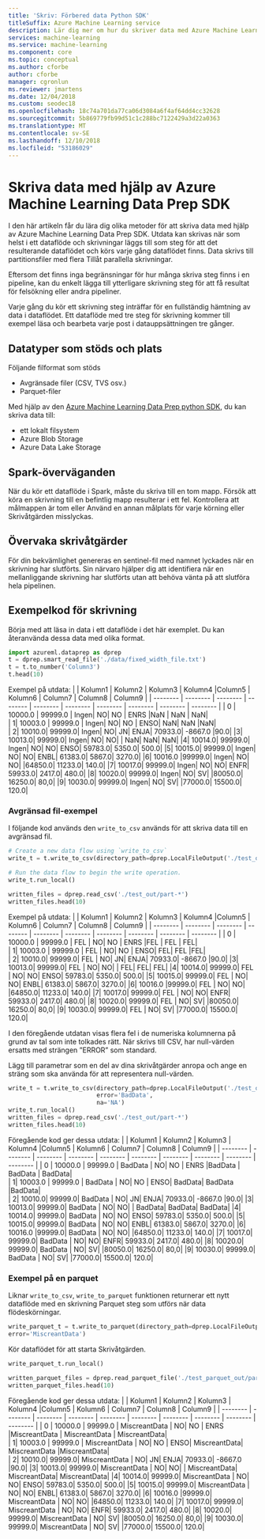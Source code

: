 ```yaml
---
title: 'Skriv: Förbered data Python SDK'
titleSuffix: Azure Machine Learning service
description: Lär dig mer om hur du skriver data med Azure Machine Learning Data Prep SDK. Du kan skriva ut data när som helst i ett dataflöde och till filer i någon av våra platser som stöds (lokalt filsystem, Azure Blob Storage och Azure Data Lake Storage).
services: machine-learning
ms.service: machine-learning
ms.component: core
ms.topic: conceptual
ms.author: cforbe
author: cforbe
manager: cgronlun
ms.reviewer: jmartens
ms.date: 12/04/2018
ms.custom: seodec18
ms.openlocfilehash: 18c74a701da77ca06d3084a6f4af64dd4cc32628
ms.sourcegitcommit: 5b869779fb99d51c1c288bc7122429a3d22a0363
ms.translationtype: MT
ms.contentlocale: sv-SE
ms.lasthandoff: 12/10/2018
ms.locfileid: "53186029"
---
```

# <a name="write-data-using-the-azure-machine-learning-data-prep-sdk"></a>Skriva data med hjälp av Azure Machine Learning Data Prep SDK

I den här artikeln får du lära dig olika metoder för att skriva data med hjälp av Azure Machine Learning Data Prep SDK. Utdata kan skrivas när som helst i ett dataflöde och skrivningar läggs till som steg för att det resulterande dataflödet och körs varje gång dataflödet finns. Data skrivs till partitionsfiler med flera Tillåt parallella skrivningar.

Eftersom det finns inga begränsningar för hur många skriva steg finns i en pipeline, kan du enkelt lägga till ytterligare skrivning steg för att få resultat för felsökning eller andra pipeliner.

Varje gång du kör ett skrivning steg inträffar för en fullständig hämtning av data i dataflödet. Ett dataflöde med tre steg för skrivning kommer till exempel läsa och bearbeta varje post i datauppsättningen tre gånger.

## <a name="supported-data-types-and-location"></a>Datatyper som stöds och plats

Följande filformat som stöds
-   Avgränsade filer (CSV, TVS osv.)
-   Parquet-filer

Med hjälp av den [Azure Machine Learning Data Prep python SDK](https://aka.ms/data-prep-sdk), du kan skriva data till:
+ ett lokalt filsystem
+ Azure Blob Storage
+ Azure Data Lake Storage

## <a name="spark-considerations"></a>Spark-överväganden

När du kör ett dataflöde i Spark, måste du skriva till en tom mapp. Försök att köra en skrivning till en befintlig mapp resulterar i ett fel. Kontrollera att målmappen är tom eller Använd en annan målplats för varje körning eller Skrivåtgärden misslyckas.

## <a name="monitoring-write-operations"></a>Övervaka skrivåtgärder

För din bekvämlighet genereras en sentinel-fil med namnet lyckades när en skrivning har slutförts. Sin närvaro hjälper dig att identifiera när en mellanliggande skrivning har slutförts utan att behöva vänta på att slutföra hela pipelinen.

## <a name="example-write-code"></a>Exempelkod för skrivning

Börja med att läsa in data i ett dataflöde i det här exemplet. Du kan återanvända dessa data med olika format.

```python
import azureml.dataprep as dprep
t = dprep.smart_read_file('./data/fixed_width_file.txt')
t = t.to_number('Column3')
t.head(10)
```

Exempel på utdata:
|   |  Kolumn1 |    Kolumn2 | Kolumn3 | Kolumn4  |Column5   | Kolumn6 | Column7 | Column8 | Column9 |
| -------- |  -------- | -------- | -------- |  -------- |  -------- |  -------- |  -------- |  -------- |  -------- |
| 0 |   10000.0 |   99999.0 |   Ingen|       NO|     NO  |   ENRS    |NaN    |   NaN |   NaN|    
|   1|      10003.0 |   99999.0 |   Ingen|       NO|     NO  |   ENSO|       NaN|        NaN |NaN|   
|   2|  10010.0|    99999.0|    Ingen|   NO| JN| ENJA|   70933.0|    -8667.0 |90.0|
|3| 10013.0|    99999.0|    Ingen|   NO| NO| |   NaN|    NaN|    NaN|
|4| 10014.0|    99999.0|    Ingen|   NO| NO| ENSO|   59783.0|    5350.0| 500.0|
|5| 10015.0|    99999.0|    Ingen|   NO| NO| ENBL|   61383.0|    5867.0| 3270.0|
|6| 10016.0 |99999.0|   Ingen|   NO| NO|     |64850.0|   11233.0|    140.0|
|7| 10017.0|    99999.0|    Ingen|   NO| NO| ENFR|   59933.0|    2417.0| 480.0|
|8| 10020.0|    99999.0|    Ingen|   NO| SV|     |80050.0|   16250.0|    80,0|
|9| 10030.0|    99999.0|    Ingen|   NO| SV|     |77000.0|   15500.0|    120.0|

### <a name="delimited-file-example"></a>Avgränsad fil-exempel

I följande kod används den `write_to_csv` används för att skriva data till en avgränsad fil.

```python
# Create a new data flow using `write_to_csv` 
write_t = t.write_to_csv(directory_path=dprep.LocalFileOutput('./test_out/'))

# Run the data flow to begin the write operation.
write_t.run_local()

written_files = dprep.read_csv('./test_out/part-*')
written_files.head(10)
```

Exempel på utdata:
|   |  Kolumn1 |    Kolumn2 | Kolumn3 | Kolumn4  |Column5   | Kolumn6 | Column7 | Column8 | Column9 |
| -------- |  -------- | -------- | -------- |  -------- |  -------- |  -------- |  -------- |  -------- |  -------- |
| 0 |   10000.0 |   99999.0 |   FEL |       NO|     NO  |   ENRS    |FEL    |   FEL |   FEL|    
|   1|      10003.0 |   99999.0 |   FEL |       NO|     NO  |   ENSO|       FEL|        FEL |FEL|   
|   2|  10010.0|    99999.0|    FEL |   NO| JN| ENJA|   70933.0|    -8667.0 |90.0|
|3| 10013.0|    99999.0|    FEL |   NO| NO| |   FEL|    FEL|    FEL|
|4| 10014.0|    99999.0|    FEL |   NO| NO| ENSO|   59783.0|    5350.0| 500.0|
|5| 10015.0|    99999.0|    FEL |   NO| NO| ENBL|   61383.0|    5867.0| 3270.0|
|6| 10016.0 |99999.0|   FEL |   NO| NO|     |64850.0|   11233.0|    140.0|
|7| 10017.0|    99999.0|    FEL |   NO| NO| ENFR|   59933.0|    2417.0| 480.0|
|8| 10020.0|    99999.0|    FEL |   NO| SV|     |80050.0|   16250.0|    80,0|
|9| 10030.0|    99999.0|    FEL |   NO| SV|     |77000.0|   15500.0|    120.0|

I den föregående utdatan visas flera fel i de numeriska kolumnerna på grund av tal som inte tolkades rätt. När skrivs till CSV, har null-värden ersatts med strängen ”ERROR” som standard.

Lägg till parametrar som en del av dina skrivåtgärder anropa och ange en sträng som ska använda för att representera null-värden.

```python
write_t = t.write_to_csv(directory_path=dprep.LocalFileOutput('./test_out/'), 
                         error='BadData',
                         na='NA')
write_t.run_local()
written_files = dprep.read_csv('./test_out/part-*')
written_files.head(10)
```

Föregående kod ger dessa utdata:
|   |  Kolumn1 |    Kolumn2 | Kolumn3 | Kolumn4  |Column5   | Kolumn6 | Column7 | Column8 | Column9 |
| -------- |  -------- | -------- | -------- |  -------- |  -------- |  -------- |  -------- |  -------- |  -------- |
| 0 |   10000.0 |   99999.0 |   BadData |       NO|     NO  |   ENRS    |BadData    |   BadData |   BadData|    
|   1|      10003.0 |   99999.0 |   BadData |       NO|     NO  |   ENSO|       BadData|        BadData |BadData|   
|   2|  10010.0|    99999.0|    BadData |   NO| JN| ENJA|   70933.0|    -8667.0 |90.0|
|3| 10013.0|    99999.0|    BadData |   NO| NO| |   BadData|    BadData|    BadData|
|4| 10014.0|    99999.0|    BadData |   NO| NO| ENSO|   59783.0|    5350.0| 500.0|
|5| 10015.0|    99999.0|    BadData |   NO| NO| ENBL|   61383.0|    5867.0| 3270.0|
|6| 10016.0 |99999.0|   BadData |   NO| NO|     |64850.0|   11233.0|    140.0|
|7| 10017.0|    99999.0|    BadData |   NO| NO| ENFR|   59933.0|    2417.0| 480.0|
|8| 10020.0|    99999.0|    BadData |   NO| SV|     |80050.0|   16250.0|    80,0|
|9| 10030.0|    99999.0|    BadData |   NO| SV|     |77000.0|   15500.0|    120.0|

### <a name="parquet-file-example"></a>Exempel på en parquet

Liknar `write_to_csv`, `write_to_parquet` funktionen returnerar ett nytt dataflöde med en skrivning Parquet steg som utförs när data flödeskörningar.

```python
write_parquet_t = t.write_to_parquet(directory_path=dprep.LocalFileOutput('./test_parquet_out/'),
error='MiscreantData')
```

Kör dataflödet för att starta Skrivåtgärden.

```python
write_parquet_t.run_local()

written_parquet_files = dprep.read_parquet_file('./test_parquet_out/part-*')
written_parquet_files.head(10)
```

Föregående kod ger dessa utdata:
|   |  Kolumn1 |    Kolumn2 | Kolumn3 | Kolumn4  |Column5   | Kolumn6 | Column7 | Column8 | Column9 |
| -------- |  -------- | -------- | -------- |  -------- |  -------- |  -------- |  -------- |  -------- |  -------- |
| 0 |   10000.0 |   99999.0 |   MiscreantData |       NO|     NO  |   ENRS    |MiscreantData    |   MiscreantData |   MiscreantData|    
|   1|      10003.0 |   99999.0 |   MiscreantData |       NO|     NO  |   ENSO|       MiscreantData|        MiscreantData |MiscreantData|   
|   2|  10010.0|    99999.0|    MiscreantData |   NO| JN| ENJA|   70933.0|    -8667.0 |90.0|
|3| 10013.0|    99999.0|    MiscreantData |   NO| NO| |   MiscreantData|    MiscreantData|    MiscreantData|
|4| 10014.0|    99999.0|    MiscreantData |   NO| NO| ENSO|   59783.0|    5350.0| 500.0|
|5| 10015.0|    99999.0|    MiscreantData |   NO| NO| ENBL|   61383.0|    5867.0| 3270.0|
|6| 10016.0 |99999.0|   MiscreantData |   NO| NO|     |64850.0|   11233.0|    140.0|
|7| 10017.0|    99999.0|    MiscreantData |   NO| NO| ENFR|   59933.0|    2417.0| 480.0|
|8| 10020.0|    99999.0|    MiscreantData |   NO| SV|     |80050.0|   16250.0|    80,0|
|9| 10030.0|    99999.0|    MiscreantData |   NO| SV|     |77000.0|   15500.0|    120.0|
